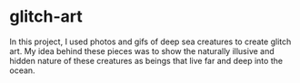 # glitch-art

In this project, I used photos and gifs of deep sea creatures to create glitch art. My idea behind these pieces was to show the naturally illusive and hidden nature of these creatures as beings that live far and deep into the ocean. 
